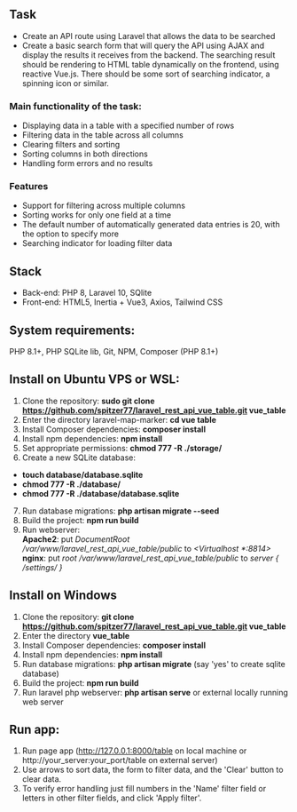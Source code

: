 ## Task
- Create an API route using Laravel that allows the data to be searched
- Create a basic search form that will query the API using AJAX and display the results it receives from the backend. The searching result should be rendering to HTML table dynamically on the frontend, using reactive Vue.js.
There should be some sort of searching indicator, a spinning icon or similar.

### Main functionality of the task:

- Displaying data in a table with a specified number of rows
- Filtering data in the table across all columns
- Clearing filters and sorting
- Sorting columns in both directions
- Handling form errors and no results

### Features

- Support for filtering across multiple columns
- Sorting works for only one field at a time
- The default number of automatically generated data entries is 20, with the option to specify more
- Searching indicator for loading filter data

## Stack
- Back-end: PHP 8, Laravel 10, SQlite
- Front-end: HTML5, Inertia + Vue3, Axios, Tailwind CSS 

## System requirements:
PHP 8.1+, PHP SQLite lib, Git, NPM, Composer (PHP 8.1+)

## Install on Ubuntu VPS or WSL:

1) Clone the repository: <b>sudo git clone https://github.com/spitzer77/laravel_rest_api_vue_table.git vue_table</b>
2) Enter the directory laravel-map-marker: <b>cd vue table</b>
3) Install Composer dependencies: <b>composer install</b>
4) Install npm dependencies: <b>npm install</b>
5) Set appropriate permissions: <b>chmod 777 -R ./storage/</b>
6) Create a new SQLite database:
- <b>touch database/database.sqlite</b>
- <b>chmod 777 -R ./database/</b>
- <b>chmod 777 -R ./database/database.sqlite</b>
7) Run database migrations: <b>php artisan migrate --seed</b>
8) Build the project: <b>npm run build</b>
9) Run webserver:<br>
**Apache2**: put <i>DocumentRoot /var/www/laravel_rest_api_vue_table/public</i> to _<Virtualhost *:8814>_<br>
**nginx**: put _root /var/www/laravel_rest_api_vue_table/public_ to _server { /settings/ }_

## Install on Windows

1) Clone the repository: <b>git clone https://github.com/spitzer77/laravel_rest_api_vue_table.git vue_table</b>
2) Enter the directory <b>vue_table</b>
3) Install Composer dependencies: <b>composer install</b>
4) Install npm dependencies: <b>npm install</b>
5) Run database migrations: <b>php artisan migrate</b> (say 'yes' to create sqlite database)
6) Build the project: <b>npm run build</b>
7) Run laravel php webserver: <b>php artisan serve</b> or external locally running web server

## Run app:

1) Run page app (http://127.0.0.1:8000/table on local machine or http://your_server:your_port/table on external server)
2) Use arrows to sort data, the form to filter data, and the 'Сlear' button to clear data. 
3) To verify error handling just fill numbers in the 'Name' filter field or letters in other filter fields, and click 'Apply filter'. 
